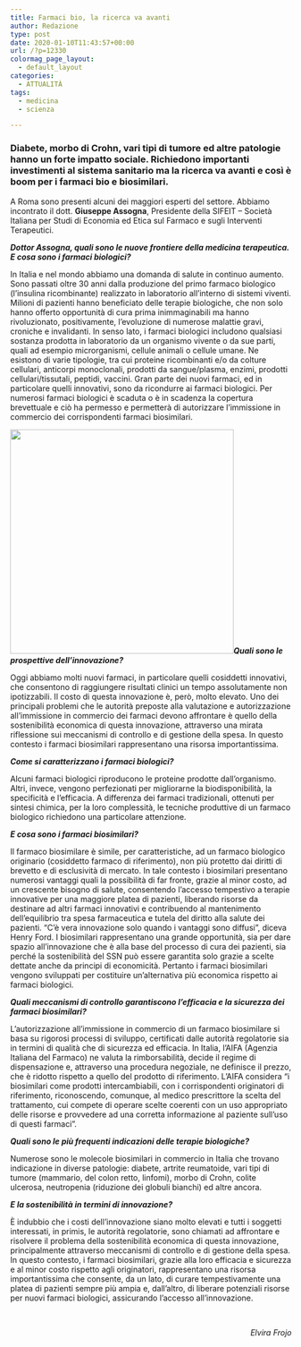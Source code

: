 ```yaml
---
title: Farmaci bio, la ricerca va avanti
author: Redazione
type: post
date: 2020-01-10T11:43:57+00:00
url: /?p=12330
colormag_page_layout:
  - default_layout
categories:
  - ATTUALITÀ
tags:
  - medicina
  - scienza

---
```

### Diabete, morbo di Crohn, vari tipi di tumore ed altre patologie hanno un forte impatto sociale. Richiedono importanti investimenti al sistema sanitario ma la ricerca va avanti e così è boom per i farmaci bio e biosimilari.

A Roma sono presenti alcuni dei maggiori esperti del settore. Abbiamo incontrato il dott. **Giuseppe Assogna**, Presidente della SIFEIT &#8211; Società Italiana per Studi di Economia ed Etica sul Farmaco e sugli Interventi Terapeutici.

**_Dottor Assogna, quali sono le nuove frontiere della medicina terapeutica. E cosa sono i farmaci biologici?_**

In Italia e nel mondo abbiamo una domanda di salute in continuo aumento. Sono passati oltre 30 anni dalla produzione del primo farmaco biologico (l’insulina ricombinante) realizzato in laboratorio all’interno di sistemi viventi. Milioni di pazienti hanno beneficiato delle terapie biologiche, che non solo hanno offerto opportunità di cura prima inimmaginabili ma hanno rivoluzionato, positivamente, l’evoluzione di numerose malattie gravi, croniche e invalidanti. In senso lato, i farmaci biologici includono qualsiasi sostanza prodotta in laboratorio da un organismo vivente o da sue parti, quali ad esempio microrganismi, cellule animali o cellule umane. Ne esistono di varie tipologie, tra cui proteine ricombinanti e/o da colture cellulari, anticorpi monoclonali, prodotti da sangue/plasma, enzimi, prodotti cellulari/tissutali, peptidi, vaccini. Gran parte dei nuovi farmaci, ed in particolare quelli innovativi, sono da ricondurre ai farmaci biologici. Per numerosi farmaci biologici è scaduta o è in scadenza la copertura brevettuale e ciò ha permesso e permetterà di autorizzare l’immissione in commercio dei corrispondenti farmaci biosimilari.

**_<img decoding="async" loading="lazy" class="alignleft wp-image-12332" src="https://progressonline.it/wp-content/uploads/2020/01/stethoscope-icon-2316460_640-300x300.png" alt="" width="400" height="401" />Quali sono le prospettive dell’innovazione?_**

Oggi abbiamo molti nuovi farmaci, in particolare quelli cosiddetti innovativi, che consentono di raggiungere risultati clinici un tempo assolutamente non ipotizzabili. Il costo di questa innovazione è, però, molto elevato. Uno dei principali problemi che le autorità preposte alla valutazione e autorizzazione all’immissione in commercio dei farmaci devono affrontare è quello della sostenibilità economica di questa innovazione, attraverso una mirata riflessione sui meccanismi di controllo e di gestione della spesa. In questo contesto i farmaci biosimilari rappresentano una risorsa importantissima.

**_Come si caratterizzano i farmaci biologici?_**

Alcuni farmaci biologici riproducono le proteine prodotte dall’organismo. Altri, invece, vengono perfezionati per migliorarne la biodisponibilità, la specificità e l’efficacia. A differenza dei farmaci tradizionali, ottenuti per sintesi chimica, per la loro complessità, le tecniche produttive di un farmaco biologico richiedono una particolare attenzione.

**_E cosa sono i farmaci biosimilari?_**

Il farmaco biosimilare è simile, per caratteristiche, ad un farmaco biologico originario (cosiddetto farmaco di riferimento), non più protetto dai diritti di brevetto e di esclusività di mercato. In tale contesto i biosimilari presentano numerosi vantaggi quali la possibilità di far fronte, grazie al minor costo, ad un crescente bisogno di salute, consentendo l’accesso tempestivo a terapie innovative per una maggiore platea di pazienti, liberando risorse da destinare ad altri farmaci innovativi e contribuendo al mantenimento dell’equilibrio tra spesa farmaceutica e tutela del diritto alla salute dei pazienti. “C’è vera innovazione solo quando i vantaggi sono diffusi”, diceva Henry Ford. I biosimilari rappresentano una grande opportunità, sia per dare spazio all’innovazione che è alla base del processo di cura dei pazienti, sia perché la sostenibilità del SSN può essere garantita solo grazie a scelte dettate anche da principi di economicità. Pertanto i farmaci biosimilari vengono sviluppati per costituire un’alternativa più economica rispetto ai farmaci biologici.

**_Quali meccanismi di controllo garantiscono l’efficacia e la sicurezza dei farmaci biosimilari?_** 

L’autorizzazione all’immissione in commercio di un farmaco biosimilare si basa su rigorosi processi di sviluppo, certificati dalle autorità regolatorie sia in termini di qualità che di sicurezza ed efficacia. In Italia, l’AIFA (Agenzia Italiana del Farmaco) ne valuta la rimborsabilità, decide il regime di dispensazione e, attraverso una procedura negoziale, ne definisce il prezzo, che è ridotto rispetto a quello del prodotto di riferimento. L’AIFA considera “i biosimilari come prodotti intercambiabili, con i corrispondenti originatori di riferimento, riconoscendo, comunque, al medico prescrittore la scelta del trattamento, cui compete di operare scelte coerenti con un uso appropriato delle risorse e provvedere ad una corretta informazione al paziente sull’uso di questi farmaci”.

**_Quali sono le più frequenti indicazioni delle terapie biologiche?_** 

Numerose sono le molecole biosimilari in commercio in Italia che trovano indicazione in diverse patologie: diabete, artrite reumatoide, vari tipi di tumore (mammario, del colon retto, linfomi), morbo di Crohn, colite ulcerosa, neutropenia (riduzione dei globuli bianchi) ed altre ancora.

**_E la sostenibilità in termini di innovazione?_**

È indubbio che i costi dell’innovazione siano molto elevati e tutti i soggetti interessati, in primis, le autorità regolatorie, sono chiamati ad affrontare e risolvere il problema della sostenibilità economica di questa innovazione, principalmente attraverso meccanismi di controllo e di gestione della spesa. In questo contesto, i farmaci biosimilari, grazie alla loro efficacia e sicurezza e al minor costo rispetto agli originatori, rappresentano una risorsa importantissima che consente, da un lato, di curare tempestivamente una platea di pazienti sempre più ampia e, dall’altro, di liberare potenziali risorse per nuovi farmaci biologici, assicurando l’accesso all’innovazione.

&nbsp;

<p style="text-align: right;">
  <em>Elvira Frojo</em>
</p>